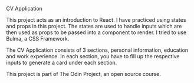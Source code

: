 CV Application

This project acts as an introduction to React. I have practiced using states and props in this project. The states are used to handle inputs which are then used as props to be passed into a component to render. I tried to use Bulma, a CSS Framework.

The CV Application consists of 3 sections, personal information, education and work experience. In each section, you have to fill up the respective inputs to generate a card under each section.

This project is part of The Odin Project, an open source course.
